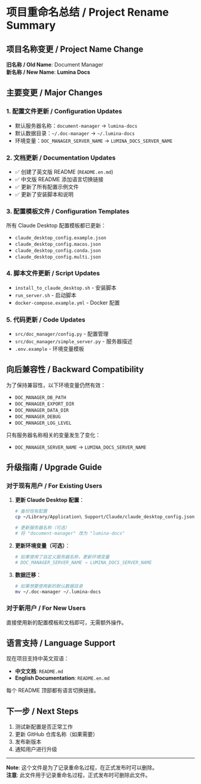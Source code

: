 # 项目重命名总结 / Project Rename Summary

## 项目名称变更 / Project Name Change

**旧名称 / Old Name**: Document Manager  
**新名称 / New Name**: **Lumina Docs**

## 主要变更 / Major Changes

### 1. 配置文件更新 / Configuration Updates

- 默认服务器名称：`document-manager` → `lumina-docs`
- 默认数据目录：`~/.doc-manager` → `~/.lumina-docs`
- 环境变量：`DOC_MANAGER_SERVER_NAME` → `LUMINA_DOCS_SERVER_NAME`

### 2. 文档更新 / Documentation Updates

- ✅ 创建了英文版 README (`README.en.md`)
- ✅ 中文版 README 添加语言切换链接
- ✅ 更新了所有配置示例文件
- ✅ 更新了安装脚本和说明

### 3. 配置模板文件 / Configuration Templates

所有 Claude Desktop 配置模板都已更新：
- `claude_desktop_config.example.json`
- `claude_desktop_config.macos.json`
- `claude_desktop_config.conda.json`
- `claude_desktop_config.multi.json`

### 4. 脚本文件更新 / Script Updates

- `install_to_claude_desktop.sh` - 安装脚本
- `run_server.sh` - 启动脚本
- `docker-compose.example.yml` - Docker 配置

### 5. 代码更新 / Code Updates

- `src/doc_manager/config.py` - 配置管理
- `src/doc_manager/simple_server.py` - 服务器描述
- `.env.example` - 环境变量模板

## 向后兼容性 / Backward Compatibility

为了保持兼容性，以下环境变量仍然有效：
- `DOC_MANAGER_DB_PATH`
- `DOC_MANAGER_EXPORT_DIR`
- `DOC_MANAGER_DATA_DIR`
- `DOC_MANAGER_DEBUG`
- `DOC_MANAGER_LOG_LEVEL`

只有服务器名称相关的变量发生了变化：
- `DOC_MANAGER_SERVER_NAME` → `LUMINA_DOCS_SERVER_NAME`

## 升级指南 / Upgrade Guide

### 对于现有用户 / For Existing Users

1. **更新 Claude Desktop 配置**：
   ```bash
   # 备份现有配置
   cp ~/Library/Application\ Support/Claude/claude_desktop_config.json ~/Library/Application\ Support/Claude/claude_desktop_config.json.backup
   
   # 更新服务器名称（可选）
   # 将 "document-manager" 改为 "lumina-docs"
   ```

2. **更新环境变量（可选）**：
   ```bash
   # 如果使用了自定义服务器名称，更新环境变量
   # DOC_MANAGER_SERVER_NAME → LUMINA_DOCS_SERVER_NAME
   ```

3. **数据迁移**：
   ```bash
   # 如果想要使用新的默认数据目录
   mv ~/.doc-manager ~/.lumina-docs
   ```

### 对于新用户 / For New Users

直接使用新的配置模板和文档即可，无需额外操作。

## 语言支持 / Language Support

现在项目支持中英文双语：

- **中文文档**: `README.md`
- **English Documentation**: `README.en.md`

每个 README 顶部都有语言切换链接。

## 下一步 / Next Steps

1. 测试新配置是否正常工作
2. 更新 GitHub 仓库名称（如果需要）
3. 发布新版本
4. 通知用户进行升级

---

**Note**: 这个文件是为了记录重命名过程，在正式发布时可以删除。  
**注意**: 此文件用于记录重命名过程，正式发布时可删除此文件。